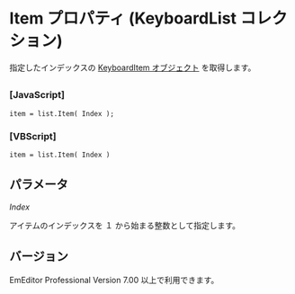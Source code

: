 # Item プロパティ (KeyboardList コレクション)

指定したインデックスの [KeyboardItem オブジェクト](../keyboard_item/index) を取得します。

## 

### \[JavaScript\]

```
item = list.Item( Index );
```

### \[VBScript\]

```
item = list.Item( Index )
```

## パラメータ

_Index_

アイテムのインデックスを １ から始まる整数として指定します。

## バージョン

EmEditor Professional Version 7.00 以上で利用できます。

